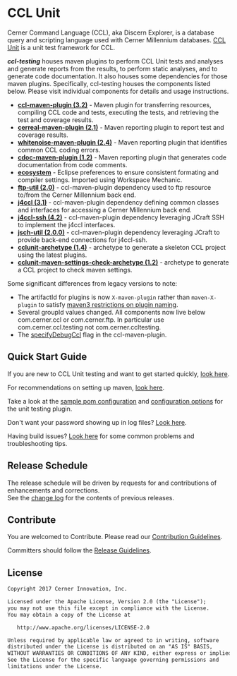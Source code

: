 # CCL Unit
Cerner Command Language (CCL), aka Discern Explorer, is a database query and scripting language used with Cerner Millennium databases. [CCL Unit][ccl_unit] 
is a unit test framework for CCL.

***ccl-testing*** houses maven plugins to perform CCL Unit tests and analyses and generate reports from the results, to perform static analyses,
and to generate code documentation. It also houses some dependencies for those maven plugins. Specifically, ccl-testing houses the components listed below. 
Please visit individual components for details and usage instructions. 

* [**ccl-maven-plugin (3.2)**](ccl-maven-plugin/README.md) - Maven plugin for transferring resources, compiling CCL code and tests, executing the
tests, and retrieving the test and coverage results.
* [**cerreal-maven-plugin (2.1)**](cerreal-maven-plugin/README.md) - Maven reporting plugin to report test and coverage results.
* [**whitenoise-maven-plugin (2.4)**](whitenoise/whitenoise-maven-plugin/README.md) - Maven reporting plugin that identifies common CCL coding errors.
* [**cdoc-maven-plugin (1.2)**](cdoc/cdoc-maven-plugin/README.md) - Maven reporting plugin that generates code documentation from code comments.
* [**ecosystem**](ecosystem/README.md) - Eclipse preferences to ensure consistent formating and compiler settings. Imported using Workspace Mechanic.
* [**ftp-util (2.0)**](ftp-util/README.md) - ccl-maven-plugin dependency used to ftp resource to/from the Cerner Millennium back end.
* [**j4ccl (3.1)**](j4ccl/README.md) - ccl-maven-plugin dependency defining common classes and interfaces for accessing a Cerner Millennium back end.
* [**j4ccl-ssh (4.2)**](j4ccl-ssh/README.md) - ccl-maven-plugin dependency leveraging JCraft SSH to implement the j4ccl interfaces.
* [**jsch-util (2.0.0)**](jsch-util/README.md) - ccl-maven-plugin dependency leveraging JCraft to provide back-end connections for j4ccl-ssh.
* [**cclunit-archetype (1.4)**](./archetype/ARCHETYPEUSAGE.md) - archetype to generate a skeleton CCL project using the latest plugins.
* [**cclunit-maven-settings-check-archetype (1.2)**](./archetype/ARCHETYPEUSAGE.md) - archetype to generate a CCL project to check maven settings.

Some significant differences from legacy versions to note:
* The artifactId for plugins is now `X-maven-plugin` rather than `maven-X-plugin` to satisfy [maven3 restrictions on plugin naming][plugin-naming].
* Several groupId values changed. All components now live below com.cerner.ccl or com.cerner.ftp. In particular use com.cerner.ccl.testing not com.cerner.ccltesting.
* The [specifyDebugCcl](ccl-maven-plugin/doc/CONFIGURATIONOPTIONS.md#specifyDebugCcl) flag in the ccl-maven-plugin.

## Quick Start Guide
If you are new to CCL Unit testing and want to get started quickly, [look here][cclunit_quickstart].

For recommendations on setting up maven, [look here](doc/CONFIGUREMAVEN.md). 

Take a look at the [sample pom configuration](ccl-maven-plugin/README.md) and 
[configuration options](ccl-maven-plugin/doc/CONFIGURATIONOPTIONS.md) for the unit testing plugin.

Don't want your password showing up in log files? [Look here](ccl-maven-plugin/doc/PASSWORDLOGGING.md).

Having build issues? [Look here](ccl-maven-plugin/doc/BUILDISSUES.md) for some common problems and troubleshooting tips.

## Release Schedule

The release schedule will be driven by requests for and contributions of enhancements and corrections.  
See the [change log](CHANGELOG.md) for the contents of previous releases.

## Contribute

You are welcomed to Contribute. Please read our [Contribution Guidelines][contibution_guidelines].



Committers should follow the [Release Guidelines][release_guidelines].


## License

```markdown
Copyright 2017 Cerner Innovation, Inc.

Licensed under the Apache License, Version 2.0 (the "License");
you may not use this file except in compliance with the License.
You may obtain a copy of the License at

   http://www.apache.org/licenses/LICENSE-2.0

Unless required by applicable law or agreed to in writing, software
distributed under the License is distributed on an "AS IS" BASIS,
WITHOUT WARRANTIES OR CONDITIONS OF ANY KIND, either express or implied.
See the License for the specific language governing permissions and
limitations under the License.
```


[contibution_guidelines]: CONTRIBUTING.md#contributing
[release_guidelines]: RELEASING.md#releasing-ccl-testing
[ccl_unit]: https://github.com/cerner/cclunit-framework
[cclunit_quickstart]: https://github.com/cerner/cclunit-framework/blob/master/cclunit-framework-source/doc/QUICKSTART.md
[plugin-naming]:https://maven.apache.org/guides/introduction/introduction-to-plugin-prefix-mapping.html
